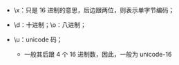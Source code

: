 - \x：只是 16 进制的意思，后边跟两位，则表示单字节编码；

- \d：十进制；\o：八进制；

- \u：unicode 码；
  - 一般其后跟 4 个 16 进制数，因此，一般为 unicode-16

